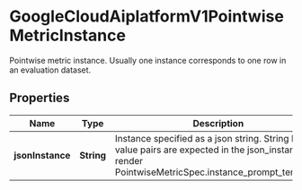 

# GoogleCloudAiplatformV1PointwiseMetricInstance

Pointwise metric instance. Usually one instance corresponds to one row in an evaluation dataset.

## Properties

| Name | Type | Description | Notes |
|------------ | ------------- | ------------- | -------------|
|**jsonInstance** | **String** | Instance specified as a json string. String key-value pairs are expected in the json_instance to render PointwiseMetricSpec.instance_prompt_template. |  [optional] |



